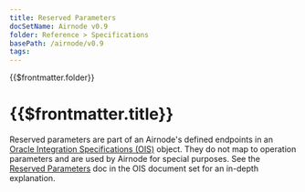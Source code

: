 ```yaml
---
title: Reserved Parameters
docSetName: Airnode v0.9
folder: Reference > Specifications
basePath: /airnode/v0.9
tags:
---
```


<TitleSpan>{{$frontmatter.folder}}</TitleSpan>

# {{$frontmatter.title}}

<VersionWarning/>

<!--TocHeader /> <TOC class="table-of-contents" :include-level="[2,4]" /-->

Reserved parameters are part of an Airnode's defined endpoints in an
[Oracle Integration Specifications (OIS)](/ois/v1.2/) object. They do not map to
operation parameters and are used by Airnode for special purposes. See the
[Reserved Parameters](/ois/v1.2/reserved-parameters.md) doc in the OIS document
set for an in-depth explanation.
